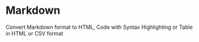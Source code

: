 # Markdown
Convert Markdown format to HTML, Code with Syntax Highlighting or Table in HTML or CSV format
